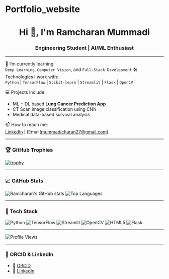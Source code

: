 # Portfolio_website

<h1 align="center">Hi 👋, I'm Ramcharan Mummadi</h1>
<h3 align="center">Engineering Student | AI/ML Enthusiast </h3>

---

🌱 I’m currently learning:  
`Deep Learning`, `Computer Vision`, and `Full-Stack Development`
🛠️ Technologies I work with:  
`Python` | `TensorFlow` | `Scikit-learn` | `Streamlit` | `Flask` | `OpenCV` | 

💻 Projects include:  
- ML + DL based **Lung Cancer Prediction App**
- CT Scan image classification using CNN
- Medical data-based survival analysis

📫 How to reach me:  
[LinkedIn](https://in.linkedin.com/in/ramcharan-mummadi-5973a72a3) | [Email(mummadicharan27@gmail.com)

---

### 🏆 GitHub Trophies
[![trophy](https://github-profile-trophy.vercel.app/?username=r-charan27&theme=algolia)](https://github.com/ryo-ma/github-profile-trophy)

---

### 📈 GitHub Stats
![Ramcharan's GitHub stats](https://github-readme-stats.vercel.app/api?username=r-charan27&show_icons=true&theme=radical)
![Top Languages](https://github-readme-stats.vercel.app/api/top-langs/?username=r-charan27&layout=compact&theme=radical)

---

### 🧰 Tech Stack
![Python](https://img.shields.io/badge/Python-3670A0?style=for-the-badge&logo=python&logoColor=ffdd54)
![TensorFlow](https://img.shields.io/badge/TensorFlow-orange?style=for-the-badge&logo=tensorflow)
![Streamlit](https://img.shields.io/badge/Streamlit-black?style=for-the-badge&logo=streamlit)
![OpenCV](https://img.shields.io/badge/OpenCV-blue?style=for-the-badge&logo=opencv)
![HTML5](https://img.shields.io/badge/HTML5-red?style=for-the-badge&logo=html5)
![Flask](https://img.shields.io/badge/Flask-000000?style=for-the-badge&logo=flask&logoColor=white)

---
![Profile Views](https://komarev.com/ghpvc/?username=ramcharan-mummadi&color=blue)

---

### 🧪 ORCID & LinkedIn
- 🔗 [ORCID](https://orcid.org/0009-0006-2654-9837)
- 🔗 [LinkedIn](https://in.linkedin.com/in/ramcharan-mummadi-5973a72a3)

